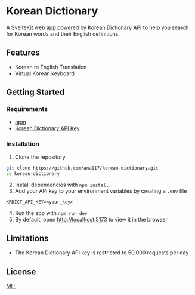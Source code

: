 # Korean Dictionary

A SvelteKit web app powered by [Korean Dictionary API](https://krdict.korean.go.kr/openApi/openApiInfo) to help you search for Korean words and their English definitions.

## Features

- Korean to English Translation
- Virtual Korean keyboard

## Getting Started

### Requirements

- [npm](https://www.npmjs.com/)
- [Korean Dictionary API Key](https://krdict.korean.go.kr/openApi/openApiInfo)

### Installation

1. Clone the repository

```bash
git clone https://github.com/ana117/korean-dictionary.git
cd korean-dictionary
```

2. Install dependencies with `npm install`
3. Add your API key to your environment variables by creating a `.env` file

```
KRDICT_API_KEY=<your_key>
```

4. Run the app with `npm run dev`
5. By default, open [http://localhost:5173](http://localhost:5173) to view it in the browser

## Limitations

- The Korean Dictionary API key is restricted to 50,000 requests per day

## License

[MIT](LICENSE)
